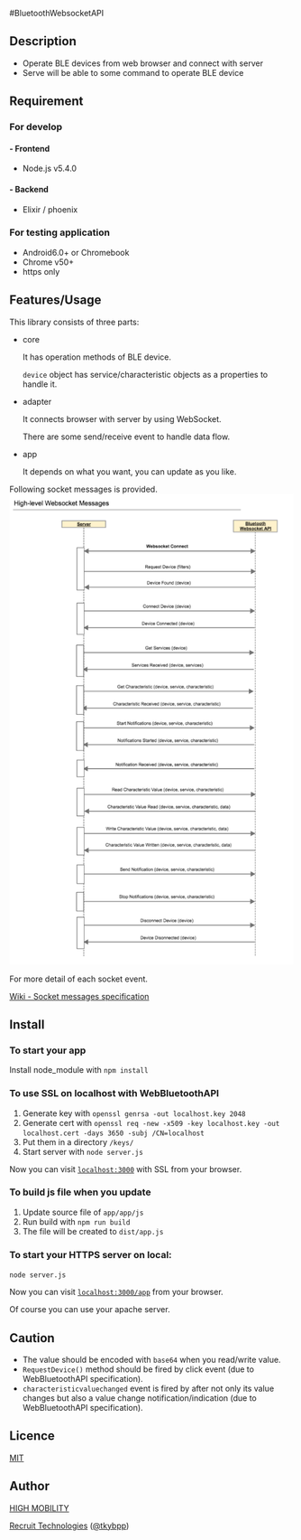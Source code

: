 #BluetoothWebsocketAPI

## Description
 - Operate BLE devices from web browser and connect with server
 - Serve will be able to some command to operate BLE device

## Requirement

### For develop

#### - Frontend
- Node.js v5.4.0

#### - Backend
- Elixir / phoenix

### For testing application
- Android6.0+   or Chromebook
- Chrome v50+
- https only

## Features/Usage
  This library consists of three parts:

- core

  It has operation methods of BLE device.
  
  `device` object has service/characteristic objects as a properties to handle it.

- adapter

  It connects browser with server by using WebSocket.
  
  There are some send/receive event to handle data flow.

- app

  It depends on what you want, you can update as you like.

Following socket messages is provided.
 ![socket_message](socket_messages.png)

For more detail of each socket event.

[Wiki - Socket messages specification](https://github.com/highmobility/bluetooth-websocket-api/wiki/Socket-messages-specification)

## Install

### To start your app
  Install node_module with `npm install`

### To use SSL on localhost with WebBluetoothAPI
  1. Generate key with `openssl genrsa -out localhost.key 2048`
  2. Generate cert with `openssl req -new -x509 -key localhost.key -out localhost.cert -days 3650 -subj /CN=localhost`
  3. Put them in a directory `/keys/`
  4. Start server with  `node server.js`

Now you can visit [`localhost:3000`](https://localhost:3000/app/) with SSL from your browser.

### To build js file when you update
  1. Update source file of `app/app/js`
  2. Run build with `npm run build`
  3. The file will be created to `dist/app.js`

### To start your HTTPS server on local:
  `node server.js`

Now you can visit [`localhost:3000/app`](https://localhost:3000/app) from your browser.

Of course you can use your apache server.

## Caution
- The value should be encoded with `base64` when you read/write value.
- `RequestDevice()` method should be fired by click event (due to WebBluetoothAPI specification).
- `characteristicvaluechanged` event is fired by after not only its value changes but also a value change notification/indication (due to WebBluetoothAPI specification).

## Licence

[MIT](LICENCE)

## Author

[HIGH MOBILITY](http://www.high-mobility.com/)

[Recruit Technologies](http://atl.recruit-tech.co.jp/en/) ([@tkybpp](https://github.com/tkybpp))
